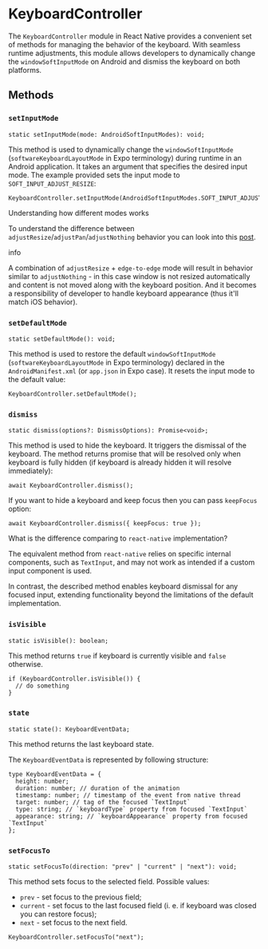 # KeyboardController

The `KeyboardController` module in React Native provides a convenient set of methods for managing the behavior of the keyboard. With seamless runtime adjustments, this module allows developers to dynamically change the `windowSoftInputMode` on Android and dismiss the keyboard on both platforms.

## Methods[​](/react-native-keyboard-controller/pr-preview/pr-982/docs/api/keyboard-controller.md#methods "Direct link to Methods")

### `setInputMode`[​](/react-native-keyboard-controller/pr-preview/pr-982/docs/api/keyboard-controller.md#setinputmode- "Direct link to setinputmode-")

```
static setInputMode(mode: AndroidSoftInputModes): void;
```

This method is used to dynamically change the `windowSoftInputMode` (`softwareKeyboardLayoutMode` in Expo terminology) during runtime in an Android application. It takes an argument that specifies the desired input mode. The example provided sets the input mode to `SOFT_INPUT_ADJUST_RESIZE`:

```
KeyboardController.setInputMode(AndroidSoftInputModes.SOFT_INPUT_ADJUST_RESIZE);
```

Understanding how different modes works

To understand the difference between `adjustResize`/`adjustPan`/`adjustNothing` behavior you can look into this [post](https://stackoverflow.com/a/71301500/9272042).

info

A combination of `adjustResize` + `edge-to-edge` mode will result in behavior similar to `adjustNothing` - in this case window is not resized automatically and content is not moved along with the keyboard position. And it becomes a responsibility of developer to handle keyboard appearance (thus it'll match iOS behavior).

### `setDefaultMode`[​](/react-native-keyboard-controller/pr-preview/pr-982/docs/api/keyboard-controller.md#setdefaultmode- "Direct link to setdefaultmode-")

```
static setDefaultMode(): void;
```

This method is used to restore the default `windowSoftInputMode` (`softwareKeyboardLayoutMode` in Expo terminology) declared in the `AndroidManifest.xml` (or `app.json` in Expo case). It resets the input mode to the default value:

```
KeyboardController.setDefaultMode();
```

### `dismiss`[​](/react-native-keyboard-controller/pr-preview/pr-982/docs/api/keyboard-controller.md#dismiss "Direct link to dismiss")

```
static dismiss(options?: DismissOptions): Promise<void>;
```

This method is used to hide the keyboard. It triggers the dismissal of the keyboard. The method returns promise that will be resolved only when keyboard is fully hidden (if keyboard is already hidden it will resolve immediately):

```
await KeyboardController.dismiss();
```

If you want to hide a keyboard and keep focus then you can pass `keepFocus` option:

```
await KeyboardController.dismiss({ keepFocus: true });
```

What is the difference comparing to `react-native` implementation?

The equivalent method from `react-native` relies on specific internal components, such as `TextInput`, and may not work as intended if a custom input component is used.

In contrast, the described method enables keyboard dismissal for any focused input, extending functionality beyond the limitations of the default implementation.

### `isVisible`[​](/react-native-keyboard-controller/pr-preview/pr-982/docs/api/keyboard-controller.md#isvisible "Direct link to isvisible")

```
static isVisible(): boolean;
```

This method returns `true` if keyboard is currently visible and `false` otherwise.

```
if (KeyboardController.isVisible()) {
  // do something
}
```

### `state`[​](/react-native-keyboard-controller/pr-preview/pr-982/docs/api/keyboard-controller.md#state "Direct link to state")

```
static state(): KeyboardEventData;
```

This method returns the last keyboard state.

The `KeyboardEventData` is represented by following structure:

```
type KeyboardEventData = {
  height: number;
  duration: number; // duration of the animation
  timestamp: number; // timestamp of the event from native thread
  target: number; // tag of the focused `TextInput`
  type: string; // `keyboardType` property from focused `TextInput`
  appearance: string; // `keyboardAppearance` property from focused `TextInput`
};
```

### `setFocusTo`[​](/react-native-keyboard-controller/pr-preview/pr-982/docs/api/keyboard-controller.md#setfocusto "Direct link to setfocusto")

```
static setFocusTo(direction: "prev" | "current" | "next"): void;
```

This method sets focus to the selected field. Possible values:

* `prev` - set focus to the previous field;
* `current` - set focus to the last focused field (i. e. if keyboard was closed you can restore focus);
* `next` - set focus to the next field.

```
KeyboardController.setFocusTo("next");
```
